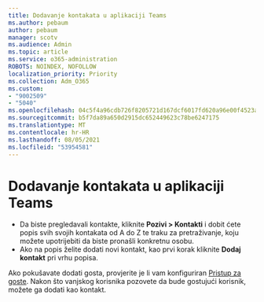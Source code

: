 ```yaml
---
title: Dodavanje kontakata u aplikaciji Teams
ms.author: pebaum
author: pebaum
manager: scotv
ms.audience: Admin
ms.topic: article
ms.service: o365-administration
ROBOTS: NOINDEX, NOFOLLOW
localization_priority: Priority
ms.collection: Adm_O365
ms.custom:
- "9002509"
- "5040"
ms.openlocfilehash: 04c5f4a96cdb726f8205721d167dcf6017fd620a96e00f4523a70872ce56f6ad
ms.sourcegitcommit: b5f7da89a650d2915dc652449623c78be6247175
ms.translationtype: MT
ms.contentlocale: hr-HR
ms.lasthandoff: 08/05/2021
ms.locfileid: "53954581"
---
```

# <a name="add-contacts-in-teams"></a>Dodavanje kontakata u aplikaciji Teams

- Da biste pregledavali kontakte, kliknite **Pozivi > Kontakti** i dobit ćete popis svih svojih kontakata od A do Z te traku za pretraživanje, koju možete upotrijebiti da biste pronašli konkretnu osobu. 
- Ako na popis želite dodati novi kontakt, kao prvi korak kliknite **Dodaj kontakt** pri vrhu popisa.

Ako pokušavate dodati gosta, provjerite je li vam konfiguriran [Pristup za goste](https://docs.microsoft.com/microsoftteams/set-up-guests). Nakon što vanjskog korisnika pozovete da bude gostujući korisnik, možete ga dodati kao kontakt.
